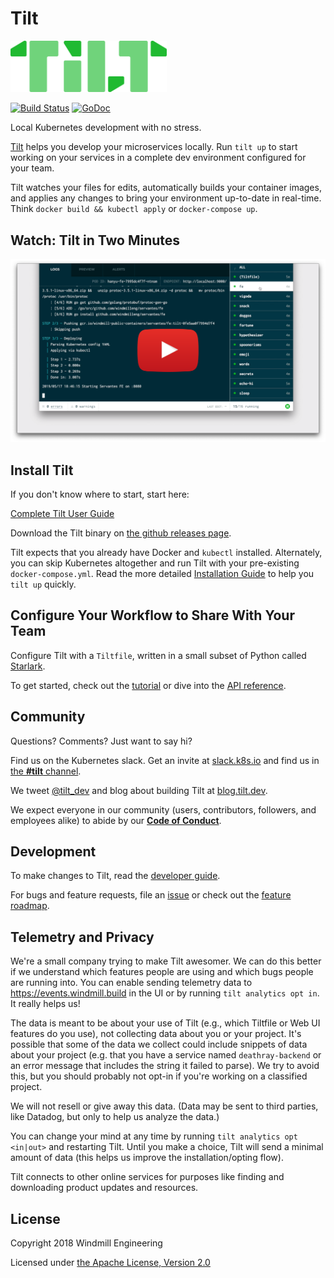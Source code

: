 # Tilt

<img src="assets/logo-wordmark.png" width="250">

[![Build Status](https://circleci.com/gh/windmilleng/tilt/tree/master.svg?style=shield)](https://circleci.com/gh/windmilleng/tilt)
[![GoDoc](https://godoc.org/github.com/windmilleng/tilt?status.svg)](https://godoc.org/github.com/windmilleng/tilt)

Local Kubernetes development with no stress.

[Tilt](https://tilt.dev) helps you develop your microservices locally.
Run `tilt up` to start working on your services in a complete dev environment
configured for your team.

Tilt watches your files for edits, automatically builds your container images,
and applies any changes to bring your environment
up-to-date in real-time. Think `docker build && kubectl apply` or `docker-compose up`.

## Watch: Tilt in Two Minutes

[![screencast](assets/demothumb.png)](https://www.youtube.com/watch?v=oSljj0zHd7U)

## Install Tilt

If you don't know where to start, start here:

[Complete Tilt User Guide](https://docs.tilt.dev/)

Download the Tilt binary on
[the github releases page](https://github.com/windmilleng/tilt/releases).

Tilt expects that you already have Docker and `kubectl` installed. Alternately, you can
skip Kubernetes altogether and run Tilt with your pre-existing `docker-compose.yml`.
Read the more detailed [Installation Guide](https://docs.tilt.dev/install.html)
to help you `tilt up` quickly.

## Configure Your Workflow to Share With Your Team

Configure Tilt with a `Tiltfile`, written in a small subset of Python called
[Starlark](https://github.com/bazelbuild/starlark#tour).

To get started, check out the [tutorial](https://docs.tilt.dev/tutorial.html) or dive into the
[API reference](https://docs.tilt.dev/api.html).

## Community

Questions? Comments? Just want to say hi?

Find us on the Kubernetes slack. Get an invite at [slack.k8s.io](http://slack.k8s.io) and find
us in [the **#tilt** channel](https://kubernetes.slack.com/messages/CESBL84MV/).

We tweet [@tilt_dev](https://twitter.com/tilt_dev) and
blog about building Tilt at [blog.tilt.dev](https://blog.tilt.dev).

We expect everyone in our community (users, contributors, followers, and employees alike) to abide by our [**Code of Conduct**](https://docs.tilt.dev/code_of_conduct.html).

## Development

To make changes to Tilt, read the [developer guide](DEVELOPING.md).

For bugs and feature requests, file an [issue](https://github.com/windmilleng/tilt/issues)
or check out the [feature roadmap](ROADMAP.md).

## Telemetry and Privacy
We're a small company trying to make Tilt awesomer. We can do this better if we understand which features people are using and which bugs people are running into. You can enable sending telemetry data to https://events.windmill.build in the UI or by running `tilt analytics opt in`. It really helps us!

The data is meant to be about your use of Tilt (e.g., which Tiltfile or Web UI features do you use), not collecting data about you or your project. It's possible that some of the data we collect could include snippets of data about your project (e.g. that you have a service named `deathray-backend` or an error message that includes the string it failed to parse). We try to avoid this, but you should probably not opt-in if you're working on a classified project.

We will not resell or give away this data. (Data may be sent to third parties, like Datadog,
but only to help us analyze the data.)

You can change your mind at any time by running `tilt analytics opt <in|out>` and restarting Tilt. Until you make a choice, Tilt will send a minimal amount of data (this helps us improve the installation/opting flow).

Tilt connects to other online services for purposes like finding and downloading product updates and resources.

## License

Copyright 2018 Windmill Engineering

Licensed under [the Apache License, Version 2.0](LICENSE)

